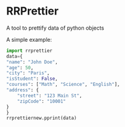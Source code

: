 # RRPrettier

A tool to prettify data of python objects

A simple example:

```python
import rrprettier
data={
"name": "John Doe",
"age": 50,
"city": "Paris",
"isStudent": False,
"courses": ["Math", "Science", "English"],
"address": {
    "street": "123 Main St",
    "zipCode": "10001"
}
}
rrprettiernew.pprint(data)
```
